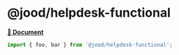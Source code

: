 # @jood/helpdesk-functional

**[📘 Document](https://molgga.github.io/jood-helpdesk/)**

```ts
import { foo, bar } from '@jood/helpdesk-functional';
```